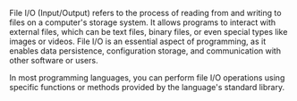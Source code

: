 File I/O (Input/Output) refers to the process of reading from and writing to files on a computer's storage system. It allows programs to interact with external files, which can be text files, binary files, or even special types like images or videos. File I/O is an essential aspect of programming, as it enables data persistence, configuration storage, and communication with other software or users.

In most programming languages, you can perform file I/O operations using specific functions or methods provided by the language's standard library. 
